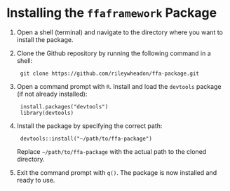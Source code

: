 #  Installing the `ffaframework` Package

1. Open a shell (terminal) and navigate to the directory where you want to install the package.
2. Clone the Github repository by running the following command in a shell:

        git clone https://github.com/rileywheadon/ffa-package.git

3. Open a command prompt with `R`. Install and load the `devtools` package (if not already installed): 

        install.packages("devtools")
        library(devtools)

4. Install the package by specifying the correct path: 

        devtools::install("~/path/to/ffa-package")
   
   Replace `~/path/to/ffa-package` with the actual path to the cloned directory.
   
6. Exit the command prompt with `q()`. The package is now installed and ready to use.


